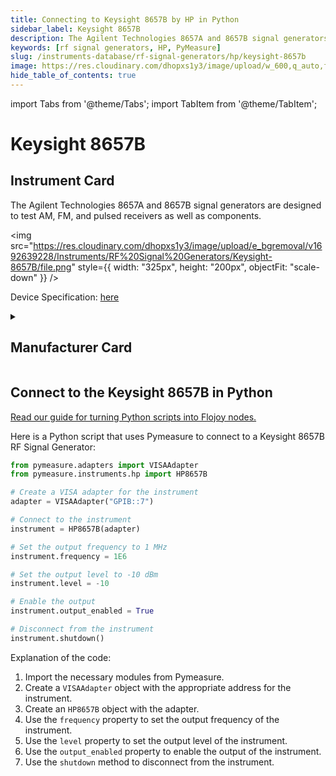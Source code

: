 ```yaml
---
title: Connecting to Keysight 8657B by HP in Python
sidebar_label: Keysight 8657B
description: The Agilent Technologies 8657A and 8657B signal generators are designed to test AM, FM, and pulsed receivers as well as components.
keywords: [rf signal generators, HP, PyMeasure]
slug: /instruments-database/rf-signal-generators/hp/keysight-8657b
image: https://res.cloudinary.com/dhopxs1y3/image/upload/w_600,q_auto,f_auto/e_bgremoval/v1692639228/Instruments/RF%20Signal%20Generators/Keysight-8657B/file.jpg
hide_table_of_contents: true
---
```


import Tabs from '@theme/Tabs';
import TabItem from '@theme/TabItem';

# Keysight 8657B

## Instrument Card

<div className="flex">

<div>

The Agilent Technologies 8657A and 8657B signal generators are designed to test AM, FM, and pulsed receivers as well as components.

</div>

<img src="https://res.cloudinary.com/dhopxs1y3/image/upload/e_bgremoval/v1692639228/Instruments/RF%20Signal%20Generators/Keysight-8657B/file.png" style={{ width: "325px", height: "200px", objectFit: "scale-down" }} />

</div>

<div className="flex text-center">

<p>Device Specification: <a target="\_blank" href="https://www.testequipmenthq.com/datasheets/Agilent-8657B-Datasheet.pdf">here</a></p>

</div>

<details style={{ marginTop: "15px"}}>
<summary><h2>Manufacturer Card</h2></summary>

<img src="https://res.cloudinary.com/dhopxs1y3/image/upload/v1692125999/Instruments/Vendor%20Logos/HP.png" style={{ width: "100%", height: "170px",objectFit: "scale-down" }} />

Keysight Technologies, or Keysight, is an American company that manufactures electronics test and measurement equipment and software.

<ul>
  <li>Headquarters: USA</li>
  <li>Yearly Revenue (millions, USD): 5420.0</li>
  <li>Vendor Website: <a href="https://www.keysight.com/us/en/home.html">here</a></li>
</ul>
</details>

## Connect to the Keysight 8657B in Python

[Read our guide for turning Python scripts into Flojoy nodes.](https://docs.flojoy.ai/custom-nodes/creating-custom-node/)
<Tabs>
<TabItem value="PyMeasure" label="PyMeasure">

Here is a Python script that uses Pymeasure to connect to a Keysight 8657B RF Signal Generator:

```python
from pymeasure.adapters import VISAAdapter
from pymeasure.instruments.hp import HP8657B

# Create a VISA adapter for the instrument
adapter = VISAAdapter("GPIB::7")

# Connect to the instrument
instrument = HP8657B(adapter)

# Set the output frequency to 1 MHz
instrument.frequency = 1E6

# Set the output level to -10 dBm
instrument.level = -10

# Enable the output
instrument.output_enabled = True

# Disconnect from the instrument
instrument.shutdown()
```

Explanation of the code:
1. Import the necessary modules from Pymeasure.
2. Create a `VISAAdapter` object with the appropriate address for the instrument.
3. Create an `HP8657B` object with the adapter.
4. Use the `frequency` property to set the output frequency of the instrument.
5. Use the `level` property to set the output level of the instrument.
6. Use the `output_enabled` property to enable the output of the instrument.
7. Use the `shutdown` method to disconnect from the instrument.

</TabItem>
</Tabs>